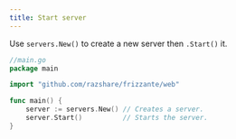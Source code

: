 ```yaml
---
title: Start server
---
```


Use `servers.New()` to create a new server then `.Start()` it.

```go
//main.go
package main

import "github.com/razshare/frizzante/web"

func main() {
    server := servers.New() // Creates a server.
    server.Start()          // Starts the server.
}
```
